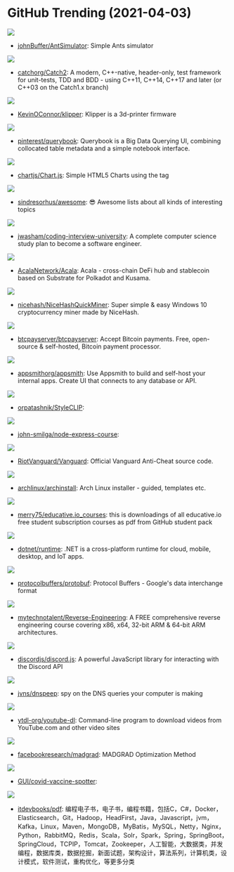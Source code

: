 # GitHub Trending (2021-04-03)

![](https://img.shields.io/badge/C%2B%2B-New%20195-green?style=flat-square&logo=appveyor)
- [johnBuffer/AntSimulator](https://github.com/johnBuffer/AntSimulator): Simple Ants simulator

![](https://img.shields.io/badge/C%2B%2B-New%2093-green?style=flat-square&logo=appveyor)
- [catchorg/Catch2](https://github.com/catchorg/Catch2): A modern, C++-native, header-only, test framework for unit-tests, TDD and BDD - using C++11, C++14, C++17 and later (or C++03 on the Catch1.x branch)

![](https://img.shields.io/badge/C%2B%2B-New%206-green?style=flat-square&logo=appveyor)
- [KevinOConnor/klipper](https://github.com/KevinOConnor/klipper): Klipper is a 3d-printer firmware

![](https://img.shields.io/badge/TypeScript-New%20127-green?style=flat-square&logo=appveyor)
- [pinterest/querybook](https://github.com/pinterest/querybook): Querybook is a Big Data Querying UI, combining collocated table metadata and a simple notebook interface.

![](https://img.shields.io/badge/JavaScript-New%2017-green?style=flat-square&logo=appveyor)
- [chartjs/Chart.js](https://github.com/chartjs/Chart.js): Simple HTML5 Charts using the <canvas> tag

![](https://img.shields.io/badge/none-New%2092-green?style=flat-square&logo=appveyor)
- [sindresorhus/awesome](https://github.com/sindresorhus/awesome): 😎 Awesome lists about all kinds of interesting topics

![](https://img.shields.io/badge/none-New%20466-green?style=flat-square&logo=appveyor)
- [jwasham/coding-interview-university](https://github.com/jwasham/coding-interview-university): A complete computer science study plan to become a software engineer.

![](https://img.shields.io/badge/Rust-New%203-green?style=flat-square&logo=appveyor)
- [AcalaNetwork/Acala](https://github.com/AcalaNetwork/Acala): Acala - cross-chain DeFi hub and stablecoin based on Substrate for Polkadot and Kusama.

![](https://img.shields.io/badge/HTML-New%2057-green?style=flat-square&logo=appveyor)
- [nicehash/NiceHashQuickMiner](https://github.com/nicehash/NiceHashQuickMiner): Super simple & easy Windows 10 cryptocurrency miner made by NiceHash.

![](https://img.shields.io/badge/C%23-New%20182-green?style=flat-square&logo=appveyor)
- [btcpayserver/btcpayserver](https://github.com/btcpayserver/btcpayserver): Accept Bitcoin payments. Free, open-source & self-hosted, Bitcoin payment processor.

![](https://img.shields.io/badge/TypeScript-New%20104-green?style=flat-square&logo=appveyor)
- [appsmithorg/appsmith](https://github.com/appsmithorg/appsmith): Use Appsmith to build and self-host your internal apps. Create UI that connects to any database or API.

![](https://img.shields.io/badge/Jupyter%20Notebook-New%2095-green?style=flat-square&logo=appveyor)
- [orpatashnik/StyleCLIP](https://github.com/orpatashnik/StyleCLIP): 

![](https://img.shields.io/badge/JavaScript-New%2014-green?style=flat-square&logo=appveyor)
- [john-smilga/node-express-course](https://github.com/john-smilga/node-express-course): 

![](https://img.shields.io/badge/C-New%2056-green?style=flat-square&logo=appveyor)
- [RiotVanguard/Vanguard](https://github.com/RiotVanguard/Vanguard): Official Vanguard Anti-Cheat source code.

![](https://img.shields.io/badge/Python-New%20133-green?style=flat-square&logo=appveyor)
- [archlinux/archinstall](https://github.com/archlinux/archinstall): Arch Linux installer - guided, templates etc.

![](https://img.shields.io/badge/none-New%2085-green?style=flat-square&logo=appveyor)
- [merry75/educative.io_courses](https://github.com/merry75/educative.io_courses): this is downloadings of all educative.io free student subscription courses as pdf from GitHub student pack

![](https://img.shields.io/badge/C%23-New%2013-green?style=flat-square&logo=appveyor)
- [dotnet/runtime](https://github.com/dotnet/runtime): .NET is a cross-platform runtime for cloud, mobile, desktop, and IoT apps.

![](https://img.shields.io/badge/C%2B%2B-New%2068-green?style=flat-square&logo=appveyor)
- [protocolbuffers/protobuf](https://github.com/protocolbuffers/protobuf): Protocol Buffers - Google's data interchange format

![](https://img.shields.io/badge/C-New%20190-green?style=flat-square&logo=appveyor)
- [mytechnotalent/Reverse-Engineering](https://github.com/mytechnotalent/Reverse-Engineering): A FREE comprehensive reverse engineering course covering x86, x64, 32-bit ARM & 64-bit ARM architectures.

![](https://img.shields.io/badge/JavaScript-New%2023-green?style=flat-square&logo=appveyor)
- [discordjs/discord.js](https://github.com/discordjs/discord.js): A powerful JavaScript library for interacting with the Discord API

![](https://img.shields.io/badge/Rust-New%2080-green?style=flat-square&logo=appveyor)
- [jvns/dnspeep](https://github.com/jvns/dnspeep): spy on the DNS queries your computer is making

![](https://img.shields.io/badge/Python-New%2078-green?style=flat-square&logo=appveyor)
- [ytdl-org/youtube-dl](https://github.com/ytdl-org/youtube-dl): Command-line program to download videos from YouTube.com and other video sites

![](https://img.shields.io/badge/Python-New%20105-green?style=flat-square&logo=appveyor)
- [facebookresearch/madgrad](https://github.com/facebookresearch/madgrad): MADGRAD Optimization Method

![](https://img.shields.io/badge/JavaScript-New%2024-green?style=flat-square&logo=appveyor)
- [GUI/covid-vaccine-spotter](https://github.com/GUI/covid-vaccine-spotter): 

![](https://img.shields.io/badge/none-New%20279-green?style=flat-square&logo=appveyor)
- [itdevbooks/pdf](https://github.com/itdevbooks/pdf): 编程电子书，电子书，编程书籍，包括C，C#，Docker，Elasticsearch，Git，Hadoop，HeadFirst，Java，Javascript，jvm，Kafka，Linux，Maven，MongoDB，MyBatis，MySQL，Netty，Nginx，Python，RabbitMQ，Redis，Scala，Solr，Spark，Spring，SpringBoot，SpringCloud，TCPIP，Tomcat，Zookeeper，人工智能，大数据类，并发编程，数据库类，数据挖掘，新面试题，架构设计，算法系列，计算机类，设计模式，软件测试，重构优化，等更多分类

